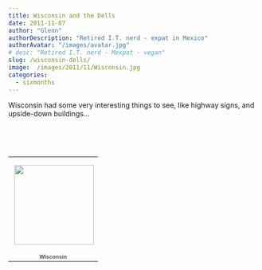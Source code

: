 ```yaml
---
title: Wisconsin and the Dells
date: 2011-11-07
author: "Glenn"
authorDescription: "Retired I.T. nerd - expat in Mexico"
authorAvatar: "/images/avatar.jpg"
# desc: "Retired I.T. nerd - Mexpat - vegan"
slug: /wisconsin-dells/
image:  /images/2011/11/Wisconsin.jpg
categories:
  - sixmonths
---
```

Wisconsin had some very interesting things to see, like highway signs, and upside-down buildings...

&nbsp;

&nbsp;

<table style="width: 194px;">
  <tr>
    <td style="height: 194px; background: url('https://picasaweb.google.com/s/c/transparent_album_background.gif') no-repeat left;" align="center">
      <a href="https://picasaweb.google.com/dixonge/Wisconsin?authuser=0&authkey=Gv1sRgCIyPnd6Ds_6KXQ&feat=embedwebsite"><img style="margin: 1px 0 0 4px;" src="https://lh6.googleusercontent.com/-qto05vm-AvA/Tq6EsamDhPE/AAAAAAAACbo/51fb8SREEJA/s160-c/Wisconsin.jpg" alt="" width="160" height="160" /></a>
    </td>
  </tr>
  
  <tr>
    <td style="text-align: center; font-family: arial,sans-serif; font-size: 11px;">
      <a style="color: #4d4d4d; font-weight: bold; text-decoration: none;" href="https://picasaweb.google.com/dixonge/Wisconsin?authuser=0&authkey=Gv1sRgCIyPnd6Ds_6KXQ&feat=embedwebsite">Wisconsin</a>
    </td>
  </tr>
</table>